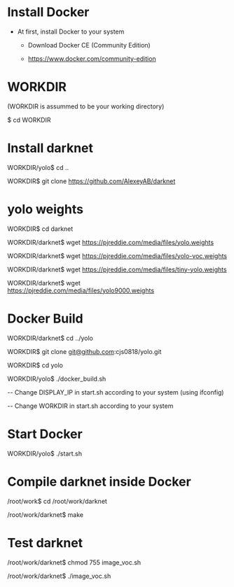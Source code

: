 # Install Docker
* At first, install Docker to your system

  * Download Docker CE (Community Edition)

  * https://www.docker.com/community-edition


# WORKDIR
(WORKDIR is assummed to be your working directory)

$ cd WORKDIR


# Install darknet
WORKDIR/yolo$ cd ..

WORKDIR$ git clone https://github.com/AlexeyAB/darknet


# yolo weights
WORKDIR$ cd darknet

WORKDIR/darknet$ wget https://pjreddie.com/media/files/yolo.weights

WORKDIR/darknet$ wget https://pjreddie.com/media/files/yolo-voc.weights

WORKDIR/darknet$ wget https://pjreddie.com/media/files/tiny-yolo.weights

WORKDIR/darknet$ wget https://pjreddie.com/media/files/yolo9000.weights


# Docker Build
WORKDIR/darknet$ cd ../yolo

WORKDIR$ git clone git@github.com:cjs0818/yolo.git

WORKDIR$ cd yolo

WORKDIR/yolo$ ./docker_build.sh

-- Change DISPLAY_IP in start.sh according to your system (using ifconfig)

-- Change WORKDIR in start.sh according to your system


# Start Docker
WORKDIR/yolo$ ./start.sh


# Compile darknet inside Docker
/root/work$ cd /root/work/darknet

/root/work/darknet$ make

# Test darknet
/root/work/darknet$ chmod 755 image_voc.sh

/root/work/darknet$ ./image_voc.sh
